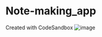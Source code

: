 # Note-making_app
Created with CodeSandbox
![image](https://user-images.githubusercontent.com/96364929/186210186-c944b9cd-922c-42fd-aaa0-4320a38a0a41.png)
